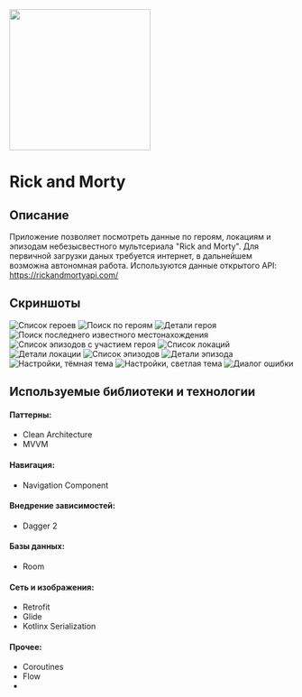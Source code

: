 <img src="/preview/Rick_and_Morty.svg" width="250"/>

# Rick and Morty

## Описание

Приложение позволяет посмотреть данные по героям, локациям и эпизодам небезысвестного мультсериала
"Rick and Morty". Для первичной загрузки даных требуется интернет, в дальнейшем возможна автономная работа.
Используются данные открытого API: <https://rickandmortyapi.com/>

## Скриншоты
![Список героев](preview/screenshots/001_characters_list.jpg)
![Поиск по героям](preview/screenshots/002_characters_list_search.jpg)
![Детали героя](preview/screenshots/003_character_item.jpg)
![Поиск последнего известного местонахождения](preview/screenshots/004_character_item_last_seen.jpg)
![Список эпизодов с участием героя](preview/screenshots/005_character_item_episodes.jpg)
![Список локаций](preview/screenshots/006_locations_list.jpg)
![Детали локации](preview/screenshots/007_location_item.jpg)
![Список эпизодов](preview/screenshots/008_episodes_list.jpg)
![Детали эпизода](preview/screenshots/009_episode_item.jpg)
![Настройки, тёмная тема](preview/screenshots/010_settings_dark.jpg)
![Настройки, светлая тема](preview/screenshots/011_settings_lite.jpg)
![Диалог ошибки](preview/screenshots/012_error_dialog.jpg)

## Используемые библиотеки и технологии
#### Паттерны:
* Clean Architecture
* MVVM
#### Навигация:
* Navigation Component
#### Внедрение зависимостей:
* Dagger 2
#### Базы данных:
* Room
#### Сеть и изображения:
* Retrofit
* Glide
* Kotlinx Serialization
#### Прочее:
* Coroutines
* Flow
* 
